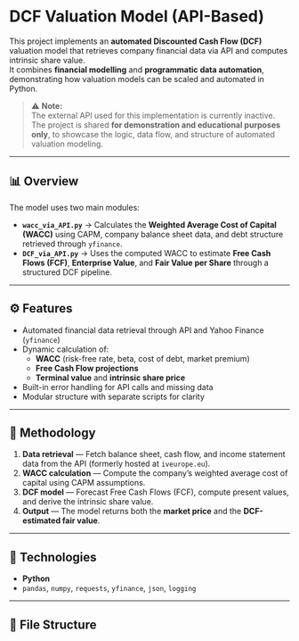 # DCF Valuation Model (API-Based)

This project implements an **automated Discounted Cash Flow (DCF)** valuation model that retrieves company financial data via API and computes intrinsic share value.  
It combines **financial modelling** and **programmatic data automation**, demonstrating how valuation models can be scaled and automated in Python.

> ⚠️ **Note:**  
> The external API used for this implementation is currently inactive.  
> The project is shared **for demonstration and educational purposes only**, to showcase the logic, data flow, and structure of automated valuation modeling.

---

## 📊 Overview
The model uses two main modules:

- **`wacc_via_API.py`** → Calculates the **Weighted Average Cost of Capital (WACC)** using CAPM, company balance sheet data, and debt structure retrieved through `yfinance`.  
- **`DCF_via_API.py`** → Uses the computed WACC to estimate **Free Cash Flows (FCF)**, **Enterprise Value**, and **Fair Value per Share** through a structured DCF pipeline.

---

## ⚙️ Features
- Automated financial data retrieval through API and Yahoo Finance (`yfinance`)
- Dynamic calculation of:
  - **WACC** (risk-free rate, beta, cost of debt, market premium)
  - **Free Cash Flow projections**
  - **Terminal value** and **intrinsic share price**
- Built-in error handling for API calls and missing data
- Modular structure with separate scripts for clarity

---

## 🧠 Methodology
1. **Data retrieval** — Fetch balance sheet, cash flow, and income statement data from the API (formerly hosted at `iveurope.eu`).  
2. **WACC calculation** — Compute the company’s weighted average cost of capital using CAPM assumptions.  
3. **DCF model** — Forecast Free Cash Flows (FCF), compute present values, and derive the intrinsic share value.  
4. **Output** — The model returns both the **market price** and the **DCF-estimated fair value**.

---

## 🧰 Technologies
- **Python**
- `pandas`, `numpy`, `requests`, `yfinance`, `json`, `logging`

---

## 📁 File Structure

